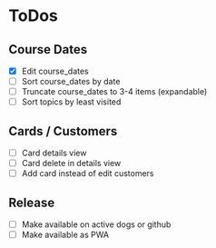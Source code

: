 # ToDos

## Course Dates

- [x] Edit course_dates
- [ ] Sort course_dates by date
- [ ] Truncate course_dates to 3-4 items (expandable)
- [ ] Sort topics by least visited

## Cards / Customers

- [ ] Card details view
- [ ] Card delete in details view
- [ ] Add card instead of edit customers

## Release

- [ ] Make available on active dogs or github
- [ ] Make available as PWA
